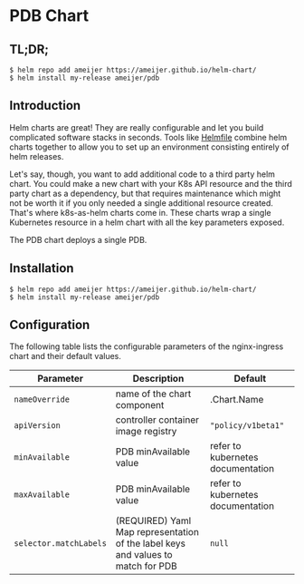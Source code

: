 # PDB Chart

## TL;DR;

```console
$ helm repo add ameijer https://ameijer.github.io/helm-chart/
$ helm install my-release ameijer/pdb
```

## Introduction

Helm charts are great! They are really configurable and let you build complicated software stacks in seconds. Tools like [Helmfile](https://github.com/roboll/helmfile) combine helm charts together to allow you to set up an environment consisting entirely of helm releases. 

Let's say, though, you want to add additional code to a third party helm chart. You could make a new chart with your K8s API resource and the third party chart as a dependency, but that requires maintenance which might not be worth it if you only needed a single additional resource created. That's where k8s-as-helm charts come in. These charts wrap a single Kubernetes resource in a helm chart with all the key parameters exposed. 

The PDB chart deploys a single PDB. 

## Installation 

```console
$ helm repo add ameijer https://ameijer.github.io/helm-chart/
$ helm install my-release ameijer/pdb
```

## Configuration

The following table lists the configurable parameters of the nginx-ingress chart and their default values.

Parameter | Description | Default
--- | --- | ---
`nameOverride` | name of the chart component | .Chart.Name
`apiVersion` | controller container image registry | `"policy/v1beta1"`
`minAvailable` | PDB minAvailable value | refer to kubernetes documentation 
`maxAvailable` | PDB minAvailable value | refer to kubernetes documentation 
`selector.matchLabels` | (REQUIRED) Yaml Map representation of the label keys and values to match for PDB | `null`
